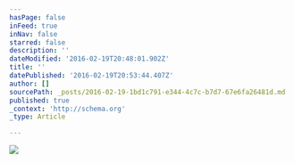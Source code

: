 ```yaml
---
hasPage: false
inFeed: true
inNav: false
starred: false
description: ''
dateModified: '2016-02-19T20:48:01.902Z'
title: ''
datePublished: '2016-02-19T20:53:44.407Z'
author: []
sourcePath: _posts/2016-02-19-1bd1c791-e344-4c7c-b7d7-67e6fa26481d.md
published: true
_context: 'http://schema.org'
_type: Article

---
```

![](https://the-grid-user-content.s3-us-west-2.amazonaws.com/582e98e2-a0b1-4165-81d1-87223d4e07de.jpg)